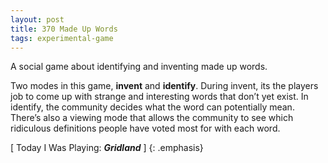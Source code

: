 ```yaml
---
layout: post
title: 370 Made Up Words
tags: experimental-game
---
```

A social game about identifying and inventing made up words.

Two modes in this game, **invent** and **identify**. During invent, its the players job to come up with strange and interesting words that don’t yet exist.  In identify, the community decides what the word can potentially mean.  There’s also a viewing mode that allows the community to see which ridiculous definitions people have voted most for with each word.

[ Today I Was Playing: ***Gridland*** ]
{: .emphasis}